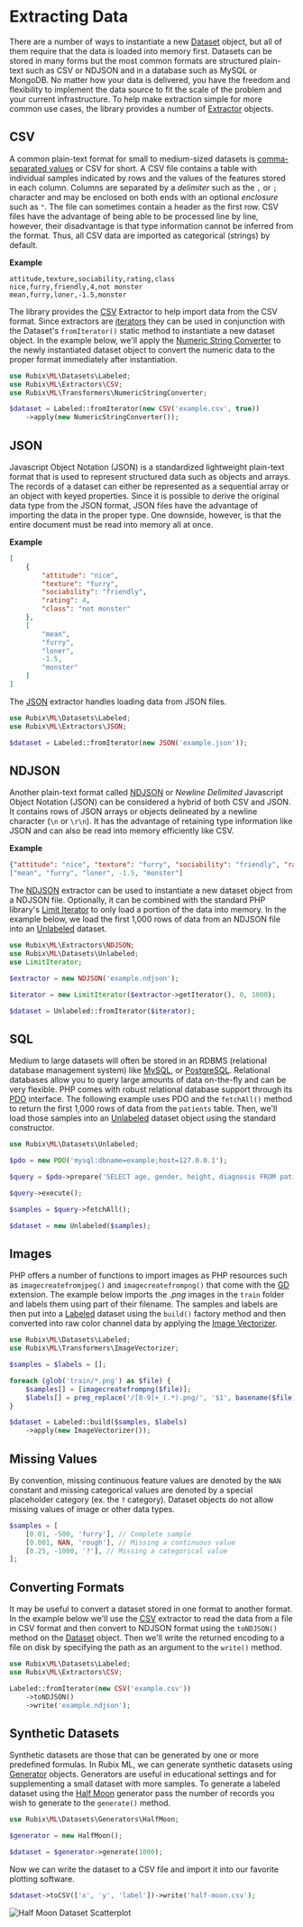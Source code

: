 # Extracting Data
There are a number of ways to instantiate a new [Dataset](datasets/api.md) object, but all of them require that the data is loaded into memory first. Datasets can be stored in many forms but the most common formats are structured plain-text such as CSV or NDJSON and in a database such as MySQL or MongoDB. No matter how your data is delivered, you have the freedom and flexibility to implement the data source to fit the scale of the problem and your current infrastructure. To help make extraction simple for more common use cases, the library provides a number of [Extractor](extractors/api.md) objects.

## CSV
A common plain-text format for small to medium-sized datasets is [comma-separated values](https://en.wikipedia.org/wiki/Comma-separated_values) or CSV for short. A CSV file contains a table with individual samples indicated by rows and the values of the features stored in each column. Columns are separated by a *delimiter* such as the `,` or `;` character and may be enclosed on both ends with an optional *enclosure* such as `"`. The file can sometimes contain a header as the first row. CSV files have the advantage of being able to be processed line by line, however, their disadvantage is that type information cannot be inferred from the format. Thus, all CSV data are imported as categorical (strings) by default.

**Example**

```csv
attitude,texture,sociability,rating,class
nice,furry,friendly,4,not monster
mean,furry,loner,-1.5,monster
```

The library provides the [CSV](extractors/csv.md) Extractor to help import data from the CSV format. Since extractors are [iterators](https://www.php.net/manual/en/class.iterator.php) they can be used in conjunction with the Dataset's `fromIterator()` static method to instantiate a new dataset object. In the example below, we'll apply the [Numeric String Converter](transformers/numeric-string-converter.md) to the newly instantiated dataset object to convert the numeric data to the proper format immediately after instantiation.

```php
use Rubix\ML\Datasets\Labeled;
use Rubix\ML\Extractors\CSV;
use Rubix\ML\Transformers\NumericStringConverter;

$dataset = Labeled::fromIterator(new CSV('example.csv', true))
    ->apply(new NumericStringConverter());
```

## JSON
Javascript Object Notation (JSON) is a standardized lightweight plain-text format that is used to represent structured data such as objects and arrays. The records of a dataset can either be represented as a sequential array or an object with keyed properties. Since it is possible to derive the original data type from the JSON format, JSON files have the advantage of importing the data in the proper type. One downside, however, is that the entire document must be read into memory all at once.

**Example**

```json
[
    {
        "attitude": "nice",
        "texture": "furry",
        "sociability": "friendly",
        "rating": 4,
        "class": "not monster"
    },
    [
        "mean",
        "furry",
        "loner",
        -1.5,
        "monster"
    ]
]
```

The [JSON](extractors/json.md) extractor handles loading data from JSON files.

```php
use Rubix\ML\Datasets\Labeled;
use Rubix\ML\Extractors\JSON;

$dataset = Labeled::fromIterator(new JSON('example.json'));
```

## NDJSON
Another plain-text format called [NDJSON](http://ndjson.org/) or *Newline Delimited* Javascript Object Notation (JSON) can be considered a hybrid of both CSV and JSON. It contains rows of JSON arrays or objects delineated by a newline character (`\n` or `\r\n`). It has the advantage of retaining type information like JSON and can also be read into memory efficiently like CSV.

**Example**

```json
{"attitude": "nice", "texture": "furry", "sociability": "friendly", "rating": 4, "class": "not monster"}
["mean", "furry", "loner", -1.5, "monster"]
```

The [NDJSON](extractors/ndjson.md) extractor can be used to instantiate a new dataset object from a NDJSON file. Optionally, it can be combined with the standard PHP library's [Limit Iterator](https://www.php.net/manual/en/class.limititerator.php) to only load a portion of the data into memory. In the example below, we load the first 1,000 rows of data from an NDJSON file into an [Unlabeled](datasets/unlabeled.md) dataset.

```php
use Rubix\ML\Extractors\NDJSON;
use Rubix\ML\Datasets\Unlabeled;
use LimitIterator;

$extractor = new NDJSON('example.ndjson');

$iterator = new LimitIterator($extractor->getIterator(), 0, 1000);

$dataset = Unlabeled::fromIterator($iterator);
```

## SQL
Medium to large datasets will often be stored in an RDBMS (relational database management system) like [MySQL](https://www.mysql.com), or [PostgreSQL](https://www.postgresql.org). Relational databases allow you to query large amounts of data on-the-fly and can be very flexible. PHP comes with robust relational database support through its [PDO](https://www.php.net/manual/en/book.pdo.php) interface. The following example uses PDO and the `fetchAll()` method to return the first 1,000 rows of data from the `patients` table. Then, we'll load those samples into an [Unlabeled](datasets/unlabeled.md) dataset object using the standard constructor.

```php
use Rubix\ML\Datasets\Unlabeled;

$pdo = new PDO('mysql:dbname=example;host=127.0.0.1');

$query = $pdo->prepare('SELECT age, gender, height, diagnosis FROM patients LIMIT 1000');

$query->execute();

$samples = $query->fetchAll();

$dataset = new Unlabeled($samples);
```

## Images
PHP offers a number of functions to import images as PHP resources such as `imagecreatefromjpeg()` and `imagecreatefrompng()` that come with the [GD](https://www.php.net/manual/en/book.image.php) extension. The example below imports the *.png* images in the `train` folder and labels them using part of their filename. The samples and labels are then put into a [Labeled](datasets/labeled.md) dataset using the `build()` factory method and then converted into raw color channel data by applying the [Image Vectorizer](transformers/image-vectorizer.md).

```php
use Rubix\ML\Datasets\Labeled;
use Rubix\ML\Transformers\ImageVectorizer;

$samples = $labels = [];

foreach (glob('train/*.png') as $file) {
    $samples[] = [imagecreatefrompng($file)];
    $labels[] = preg_replace('/[0-9]+_(.*).png/', '$1', basename($file));
}

$dataset = Labeled::build($samples, $labels)
    ->apply(new ImageVectorizer());
```

## Missing Values
By convention, missing continuous feature values are denoted by the `NAN` constant and missing categorical values are denoted by a special placeholder category (ex. the `?` category). Dataset objects do not allow missing values of image or other data types.

```php
$samples = [
    [0.01, -500, 'furry'], // Complete sample
    [0.001, NAN, 'rough'], // Missing a continuous value
    [0.25, -1000, '?'], // Missing a categorical value
];
```

## Converting Formats
It may be useful to convert a dataset stored in one format to another format. In the example below we'll use the [CSV](extractors/csv.md) extractor to read the data from a file in CSV format and then convert to NDJSON format using the `toNDJSON()` method on the [Dataset](datasets/api.md#encode-the-dataset) object. Then we'll write the returned encoding to a file on disk by specifying the path as an argument to the `write()` method.

```php
use Rubix\ML\Datasets\Labeled;
use Rubix\ML\Extractors\CSV;

Labeled::fromIterator(new CSV('example.csv'))
    ->toNDJSON()
    ->write('example.ndjson');
```

## Synthetic Datasets
Synthetic datasets are those that can be generated by one or more predefined formulas. In Rubix ML, we can generate synthetic datasets using [Generator](datasets/generators/api.md) objects. Generators are useful in educational settings and for supplementing a small dataset with more samples. To generate a labeled dataset using the [Half Moon](datasets/generators/half-moon.md) generator pass the number of records you wish to generate to the `generate()` method.

```php
use Rubix\ML\Datasets\Generators\HalfMoon;

$generator = new HalfMoon();

$dataset = $generator->generate(1000);
```

Now we can write the dataset to a CSV file and import it into our favorite plotting software.

```php
$dataset->toCSV(['x', 'y', 'label'])->write('half-moon.csv');
```

![Half Moon Dataset Scatterplot](https://github.com/RubixML/RubixML/blob/master/docs/img/half-moon-scatterplot.png?raw=true)